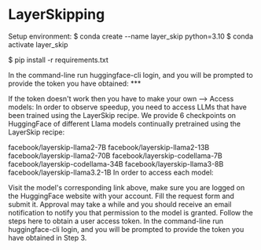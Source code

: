 # LayerSkipping

Setup environment:
$ conda create --name layer_skip python=3.10
$ conda activate layer_skip

$ pip install -r requirements.txt

In the command-line run huggingface-cli login, and you will be prompted to provide the token you have obtained: \*\*\*

If the token doesn't work then you have to make your own -->
Access models: In order to observe speedup, you need to access LLMs that have been trained using the LayerSkip recipe. We provide 6 checkpoints on HuggingFace of different Llama models continually pretrained using the LayerSkip recipe:

facebook/layerskip-llama2-7B
facebook/layerskip-llama2-13B
facebook/layerskip-llama2-70B
facebook/layerskip-codellama-7B
facebook/layerskip-codellama-34B
facebook/layerskip-llama3-8B
facebook/layerskip-llama3.2-1B
In order to access each model:

Visit the model's corresponding link above, make sure you are logged on the HuggingFace website with your account.
Fill the request form and submit it. Approval may take a while and you should receive an email notification to notify you that permission to the model is granted.
Follow the steps here to obtain a user access token.
In the command-line run huggingface-cli login, and you will be prompted to provide the token you have obtained in Step 3.
